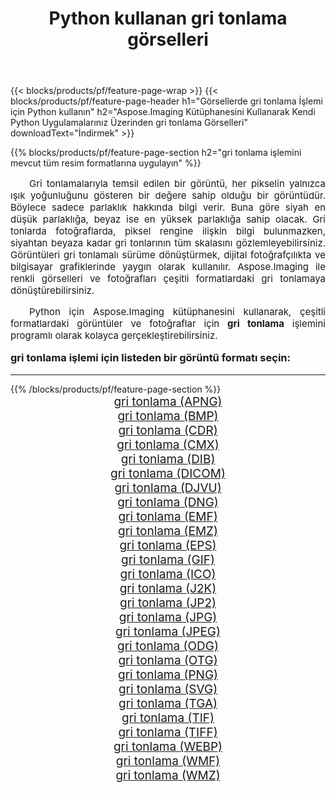 ﻿---
title: Python kullanan gri tonlama görselleri 
weight: 3920
url: /tr/python-net/grayscale/ 
lang: tr
langdirlevel: 2
locales: zh-hans,ja,it,ru,de,es,fr,nl,id,lt,pl,pt,vi,tr,ko,zh-hant,ar,hi,th,sv,cs,uk,he
description: Kendi Python uygulamalarınızı ve sunucu API'lerinizi kullanarak Aspose.Imaging kitaplığını gri tonlama görsellerine ve fotoğraflarına uygulama.
---

{{< blocks/products/pf/feature-page-wrap >}}
{{< blocks/products/pf/feature-page-header h1="Görsellerde gri tonlama İşlemi için Python kullanın" h2="Aspose.Imaging Kütüphanesini Kullanarak Kendi Python Uygulamalarınız Üzerinden gri tonlama Görselleri" downloadText="İndirmek" >}}


{{% blocks/products/pf/feature-page-section  h2="gri tonlama işlemini mevcut tüm resim formatlarına uygulayın" %}}
<p align="justify" style="text-indent:2em;font-size:15px;">
Gri tonlamalarıyla temsil edilen bir görüntü, her pikselin yalnızca ışık yoğunluğunu gösteren bir değere sahip olduğu bir görüntüdür. Böylece sadece parlaklık hakkında bilgi verir. Buna göre siyah en düşük parlaklığa, beyaz ise en yüksek parlaklığa sahip olacak. Gri tonlarda fotoğraflarda, piksel rengine ilişkin bilgi bulunmazken, siyahtan beyaza kadar gri tonlarının tüm skalasını gözlemleyebilirsiniz. Görüntüleri gri tonlamalı sürüme dönüştürmek, dijital fotoğrafçılıkta ve bilgisayar grafiklerinde yaygın olarak kullanılır. Aspose.Imaging ile renkli görselleri ve fotoğrafları çeşitli formatlardaki gri tonlamaya dönüştürebilirsiniz.
</p>
<p align="justify" style="text-indent:2em;font-size:15px;">
Python için Aspose.Imaging kütüphanesini kullanarak, çeşitli formatlardaki görüntüler ve fotoğraflar için <b>gri tonlama</b> işlemini programlı olarak kolayca gerçekleştirebilirsiniz.
</p>
<h3 style="margin-top:16px;">
gri tonlama işlemi için listeden bir görüntü formatı seçin:
</h3>
<hr/>
{{% /blocks/products/pf/feature-page-section %}}
<div class="container-fluid productfamilypage bg-gray">
    <div class="convertypes bg-gray agp-content section">
        <div class="container">
		<div class="row other-converters" style="gap: 10px;font-size: 19px;text-align:center;">
		    <div class='col-md-3 other-converter remove-lp remove-rp'><a href="/imaging/tr/python-net/grayscale/apng/" style="padding:15px;">gri tonlama (APNG)</a></div><div class='col-md-3 other-converter remove-lp remove-rp'><a href="/imaging/tr/python-net/grayscale/bmp/" style="padding:15px;">gri tonlama (BMP)</a></div><div class='col-md-3 other-converter remove-lp remove-rp'><a href="/imaging/tr/python-net/grayscale/cdr/" style="padding:15px;">gri tonlama (CDR)</a></div><div class='col-md-3 other-converter remove-lp remove-rp'><a href="/imaging/tr/python-net/grayscale/cmx/" style="padding:15px;">gri tonlama (CMX)</a></div><div class='col-md-3 other-converter remove-lp remove-rp'><a href="/imaging/tr/python-net/grayscale/dib/" style="padding:15px;">gri tonlama (DIB)</a></div><div class='col-md-3 other-converter remove-lp remove-rp'><a href="/imaging/tr/python-net/grayscale/dicom/" style="padding:15px;">gri tonlama (DICOM)</a></div><div class='col-md-3 other-converter remove-lp remove-rp'><a href="/imaging/tr/python-net/grayscale/djvu/" style="padding:15px;">gri tonlama (DJVU)</a></div><div class='col-md-3 other-converter remove-lp remove-rp'><a href="/imaging/tr/python-net/grayscale/dng/" style="padding:15px;">gri tonlama (DNG)</a></div><div class='col-md-3 other-converter remove-lp remove-rp'><a href="/imaging/tr/python-net/grayscale/emf/" style="padding:15px;">gri tonlama (EMF)</a></div><div class='col-md-3 other-converter remove-lp remove-rp'><a href="/imaging/tr/python-net/grayscale/emz/" style="padding:15px;">gri tonlama (EMZ)</a></div><div class='col-md-3 other-converter remove-lp remove-rp'><a href="/imaging/tr/python-net/grayscale/eps/" style="padding:15px;">gri tonlama (EPS)</a></div><div class='col-md-3 other-converter remove-lp remove-rp'><a href="/imaging/tr/python-net/grayscale/gif/" style="padding:15px;">gri tonlama (GIF)</a></div><div class='col-md-3 other-converter remove-lp remove-rp'><a href="/imaging/tr/python-net/grayscale/ico/" style="padding:15px;">gri tonlama (ICO)</a></div><div class='col-md-3 other-converter remove-lp remove-rp'><a href="/imaging/tr/python-net/grayscale/j2k/" style="padding:15px;">gri tonlama (J2K)</a></div><div class='col-md-3 other-converter remove-lp remove-rp'><a href="/imaging/tr/python-net/grayscale/jp2/" style="padding:15px;">gri tonlama (JP2)</a></div><div class='col-md-3 other-converter remove-lp remove-rp'><a href="/imaging/tr/python-net/grayscale/jpg/" style="padding:15px;">gri tonlama (JPG)</a></div><div class='col-md-3 other-converter remove-lp remove-rp'><a href="/imaging/tr/python-net/grayscale/jpeg/" style="padding:15px;">gri tonlama (JPEG)</a></div><div class='col-md-3 other-converter remove-lp remove-rp'><a href="/imaging/tr/python-net/grayscale/odg/" style="padding:15px;">gri tonlama (ODG)</a></div><div class='col-md-3 other-converter remove-lp remove-rp'><a href="/imaging/tr/python-net/grayscale/otg/" style="padding:15px;">gri tonlama (OTG)</a></div><div class='col-md-3 other-converter remove-lp remove-rp'><a href="/imaging/tr/python-net/grayscale/png/" style="padding:15px;">gri tonlama (PNG)</a></div><div class='col-md-3 other-converter remove-lp remove-rp'><a href="/imaging/tr/python-net/grayscale/svg/" style="padding:15px;">gri tonlama (SVG)</a></div><div class='col-md-3 other-converter remove-lp remove-rp'><a href="/imaging/tr/python-net/grayscale/tga/" style="padding:15px;">gri tonlama (TGA)</a></div><div class='col-md-3 other-converter remove-lp remove-rp'><a href="/imaging/tr/python-net/grayscale/tif/" style="padding:15px;">gri tonlama (TIF)</a></div><div class='col-md-3 other-converter remove-lp remove-rp'><a href="/imaging/tr/python-net/grayscale/tiff/" style="padding:15px;">gri tonlama (TIFF)</a></div><div class='col-md-3 other-converter remove-lp remove-rp'><a href="/imaging/tr/python-net/grayscale/webp/" style="padding:15px;">gri tonlama (WEBP)</a></div><div class='col-md-3 other-converter remove-lp remove-rp'><a href="/imaging/tr/python-net/grayscale/wmf/" style="padding:15px;">gri tonlama (WMF)</a></div><div class='col-md-3 other-converter remove-lp remove-rp'><a href="/imaging/tr/python-net/grayscale/wmz/" style="padding:15px;">gri tonlama (WMZ)</a></div>
                </div>
        </div>
    </div>
</div>
<br/>

